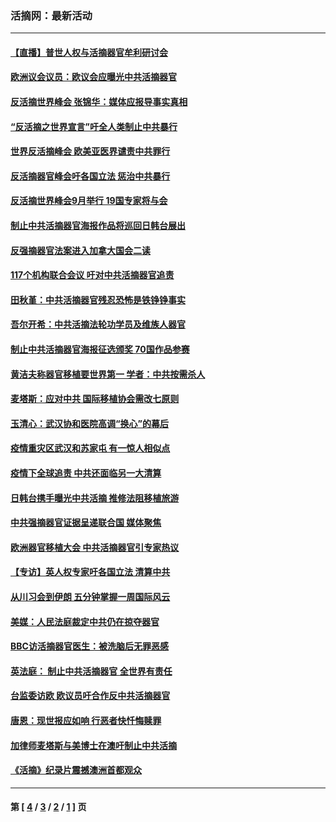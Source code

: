 ### 活摘网：最新活动
---
#### [【直播】普世人权与活摘器官牟利研讨会](../../pages/nf5883/n13425146.md?05180430) 
#### [欧洲议会议员：欧议会应曝光中共活摘器官](../../pages/nf5883/n13336571.md?05180430) 
#### [反活摘世界峰会 张锦华：媒体应报导事实真相](../../pages/nf5883/n13278502.md?05180430) 
#### [“反活摘之世界宣言”吁全人类制止中共暴行](../../pages/nf5883/n13259730.md?05180430) 
#### [世界反活摘峰会 欧美亚医界谴责中共罪行](../../pages/nf5883/n13253550.md?05180430) 
#### [反活摘器官峰会吁各国立法 惩治中共暴行](../../pages/nf5883/n13245052.md?05180430) 
#### [反活摘世界峰会9月举行 19国专家将与会](../../pages/nf5883/n13201492.md?05180430) 
#### [制止中共活摘器官海报作品将巡回日韩台展出](../../pages/nf5883/n13177791.md?05180430) 
#### [反强摘器官法案进入加拿大国会二读](../../pages/nf5883/n13033450.md?05180430) 
#### [117个机构联合会议 吁对中共活摘器官追责](../../pages/nf5883/n12775087.md?05180430) 
#### [田秋堇：中共活摘器官残忍恐怖是铁铮铮事实](../../pages/nf5883/n12702148.md?05180430) 
#### [吾尔开希：中共活摘法轮功学员及维族人器官](../../pages/nf5883/n12693197.md?05180430) 
#### [制止中共活摘器官海报征选颁奖 70国作品参赛](../../pages/nf5883/n12692050.md?05180430) 
#### [黄洁夫称器官移植要世界第一 学者：中共按需杀人](../../pages/nf5883/n12572329.md?05180430) 
#### [麦塔斯：应对中共 国际移植协会需改七原则](../../pages/nf5883/n12514711.md?05180430) 
#### [玉清心：武汉协和医院高调“换心”的幕后](../../pages/nf5883/n12298730.md?05180430) 
#### [疫情重灾区武汉和苏家屯 有一惊人相似点](../../pages/nf5883/n12150824.md?05180430) 
#### [疫情下全球追责 中共还面临另一大清算](../../pages/nf5883/n12070397.md?05180430) 
#### [日韩台携手曝光中共活摘 推修法阻移植旅游](../../pages/nf5883/n11712046.md?05180430) 
#### [中共强摘器官证据呈递联合国 媒体聚焦](../../pages/nf5883/n11546426.md?05180430) 
#### [欧洲器官移植大会 中共活摘器官引专家热议](../../pages/nf5883/n11539095.md?05180430) 
#### [【专访】英人权专家吁各国立法 清算中共](../../pages/nf5883/n11367315.md?05180430) 
#### [从川习会到伊朗 五分钟掌握一周国际风云](../../pages/nf5883/n11338520.md?05180430) 
#### [美媒：人民法庭裁定中共仍在掠夺器官](../../pages/nf5883/n11334897.md?05180430) 
#### [BBC访活摘器官医生：被洗脑后无罪恶感](../../pages/nf5883/n11335935.md?05180430) 
#### [英法庭： 制止中共活摘器官 全世界有责任](../../pages/nf5883/n11330691.md?05180430) 
#### [台监委访欧 欧议员吁合作反中共活摘器官](../../pages/nf5883/n11109190.md?05180430) 
#### [唐恩：现世报应如响 行恶者快忏悔赎罪](../../pages/nf5883/n11104016.md?05180430) 
#### [加律师麦塔斯与美博士在澳吁制止中共活摘](../../pages/nf5883/n10724764.md?05180430) 
#### [《活摘》纪录片震撼澳洲首都观众](../../pages/nf5883/n10722747.md?05180430) 

---
#### 第 [ [4](./4.md?05180430) / [3](./3.md?05180430) / [2](./2.md?05180430) / [1](./1.md?05180430) ] 页
